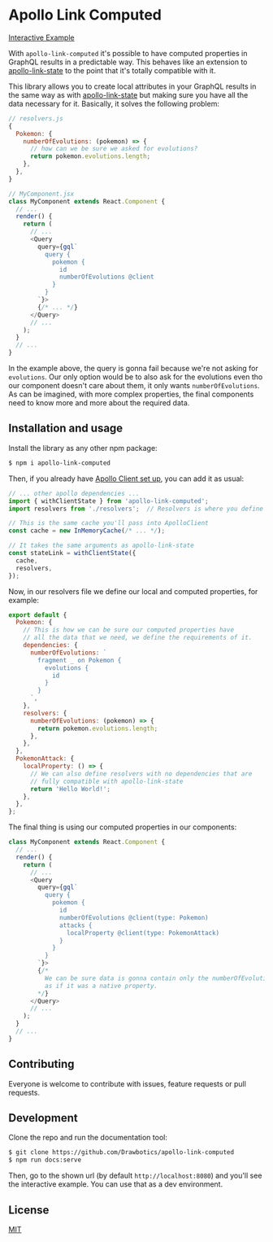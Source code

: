 # Apollo Link Computed

[Interactive Example]()

With `apollo-link-computed` it's possible to have computed properties in GraphQL results in a predictable way. This behaves like an extension to [apollo-link-state](https://github.com/apollographql/apollo-link-state) to the point that it's totally compatible with it.

This library allows you to create local attributes in your GraphQL results in the same way as with [apollo-link-state](https://github.com/apollographql/apollo-link-state) but making sure you have all the data necessary for it. Basically, it solves the following problem:

```javascript
// resolvers.js
{
  Pokemon: {
    numberOfEvolutions: (pokemon) => {
      // how can we be sure we asked for evolutions?
      return pokemon.evolutions.length;
    },
  },
}

// MyComponent.jsx
class MyComponent extends React.Component {
  // ...
  render() {
    return (
      // ...
      <Query
        query={gql`
          query {
            pokemon {
              id
              numberOfEvolutions @client
            }
          }
        `}>
        {/* ... */}
      </Query>
      // ...
    );
  }
  // ...
}
```

In the example above, the query is gonna fail because we're not asking for `evolutions`. Our only option would be to also ask for the evolutions even tho our component doesn't care about them, it only wants `numberOfEvolutions`. As can be imagined, with more complex properties, the final components need to know more and more about the required data.


## Installation and usage

Install the library as any other npm package:

```bash
$ npm i apollo-link-computed
```

Then, if you already have [Apollo Client set up](https://www.apollographql.com/docs/react/advanced/boost-migration.html), you can add it as usual:

```javascript
// ... other apollo dependencies ...
import { withClientState } from 'apollo-link-computed';
import resolvers from './resolvers';  // Resolvers is where you define your local and computed properties

// This is the same cache you'll pass into ApolloClient
const cache = new InMemoryCache(/* ... */);

// It takes the same arguments as apollo-link-state
const stateLink = withClientState({
  cache,
  resolvers,
});
```

Now, in our resolvers file we define our local and computed properties, for example:

```javascript
export default {
  Pokemon: {
    // This is how we can be sure our computed properties have
    // all the data that we need, we define the requirements of it.
    dependencies: {
      numberOfEvolutions: `
        fragment _ on Pokemon {
          evolutions {
            id
          }
        }
      `,
    },
    resolvers: {
      numberOfEvolutions: (pokemon) => {
        return pokemon.evolutions.length;
      },
    },
  },
  PokemonAttack: {
    localProperty: () => {
      // We can also define resolvers with no dependencies that are
      // fully compatible with apollo-link-state
      return 'Hello World!';
    },
  },
};
```

The final thing is using our computed properties in our components:

```javascript
class MyComponent extends React.Component {
  // ...
  render() {
    return (
      // ...
      <Query
        query={gql`
          query {
            pokemon {
              id
              numberOfEvolutions @client(type: Pokemon)
              attacks {
                localProperty @client(type: PokemonAttack)
              }
            }
          }
        `}>
        {/*
          We can be sure data is gonna contain only the numberOfEvolutions
          as if it was a native property.
        */}
      </Query>
      // ...
    );
  }
  // ...
}
```

## Contributing

Everyone is welcome to contribute with issues, feature requests or pull requests.

## Development

Clone the repo and run the documentation tool:

```bash
$ git clone https://github.com/Drawbotics/apollo-link-computed
$ npm run docs:serve
```

Then, go to the shown url (by default `http://localhost:8080`) and you'll see the interactive example. You can use that as a dev environment.

## License

[MIT](LICENSE)
